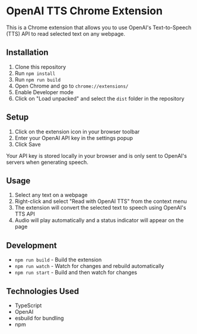 # OpenAI TTS Chrome Extension

This is a Chrome extension that allows you to use OpenAI's Text-to-Speech (TTS) API to read selected text on any webpage.

## Installation

1. Clone this repository
2. Run `npm install`
3. Run `npm run build`
4. Open Chrome and go to `chrome://extensions/`
5. Enable Developer mode
6. Click on "Load unpacked" and select the `dist` folder in the repository

## Setup

1. Click on the extension icon in your browser toolbar
2. Enter your OpenAI API key in the settings popup
3. Click Save

Your API key is stored locally in your browser and is only sent to OpenAI's servers when generating speech.

## Usage

1. Select any text on a webpage
2. Right-click and select "Read with OpenAI TTS" from the context menu
3. The extension will convert the selected text to speech using OpenAI's TTS API
4. Audio will play automatically and a status indicator will appear on the page

## Development

-   `npm run build` - Build the extension
-   `npm run watch` - Watch for changes and rebuild automatically
-   `npm run start` - Build and then watch for changes

## Technologies Used

-   TypeScript
-   OpenAI
-   esbuild for bundling
-   npm

